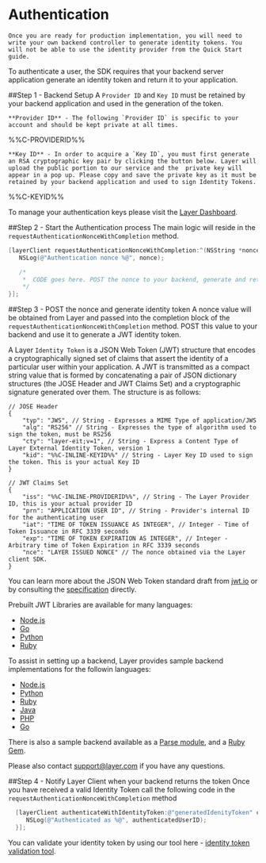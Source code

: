 # Authentication

```emphasis
Once you are ready for production implementation, you will need to write your own backend controller to generate identity tokens. You will not be able to use the identity provider from the Quick Start guide.
```

To authenticate a user, the SDK requires that your backend server application generate an identity token and return it to your application.

##Step 1 - Backend Setup
A `Provider ID` and `Key ID` must be retained by your backend application and used in the generation of the token.

```emphasis
**Provider ID** - The following `Provider ID` is specific to your account and should be kept private at all times.
```

%%C-PROVIDERID%%

```emphasis
**Key ID** - In order to acquire a `Key ID`, you must first generate an RSA cryptographic key pair by clicking the button below. Layer will upload the public portion to our service and the  private key will appear in a pop up. Please copy and save the private key as it must be retained by your backend application and used to sign Identity Tokens.
```

%%C-KEYID%%

To manage your authentication keys please visit the [Layer Dashboard](/projects).

##Step 2 - Start the Authentication process
The main logic will reside in the `requestAuthenticationNonceWithCompletion` method.

```objectivec
[layerClient requestAuthenticationNonceWithCompletion:^(NSString *nonce, NSError *error) {
   NSLog(@"Authentication nonce %@", nonce);

   /*
    *  CODE goes here. POST the nonce to your backend, generate and return a JWT identity token
    */
}];
```

##Step 3 - POST the nonce and generate identity token
A nonce value will be obtained from Layer and passed into the completion block of the `requestAuthenticationNonceWithCompletion` method. POST this value to your backend and use it to generate a JWT identity token.

A Layer `Identity Token` is a JSON Web Token (JWT) structure that encodes a cryptographically signed set of claims that assert the identity of a particular user within your application. A JWT is transmitted as a compact string value that is formed by concatenating a pair of JSON dictionary structures (the JOSE Header and JWT Claims Set) and a cryptographic signature generated over them. The structure is as follows:

```
// JOSE Header
{
    "typ": "JWS", // String - Expresses a MIME Type of application/JWS
    "alg": "RS256" // String - Expresses the type of algorithm used to sign the token, must be RS256
    "cty": "layer-eit;v=1", // String - Express a Content Type of Layer External Identity Token, version 1
    "kid": "%%C-INLINE-KEYID%%" // String - Layer Key ID used to sign the token. This is your actual Key ID
}

// JWT Claims Set
{
    "iss": "%%C-INLINE-PROVIDERID%%", // String - The Layer Provider ID, this is your actual provider ID
    "prn": "APPLICATION USER ID", // String - Provider's internal ID for the authenticating user
    "iat": "TIME OF TOKEN ISSUANCE AS INTEGER", // Integer - Time of Token Issuance in RFC 3339 seconds
    "exp": "TIME OF TOKEN EXPIRATION AS INTEGER", // Integer - Arbitrary time of Token Expiration in RFC 3339 seconds
    "nce": "LAYER ISSUED NONCE" // The nonce obtained via the Layer client SDK.
}
```

You can learn more about the JSON Web Token standard draft from [jwt.io](http://jwt.io) or by consulting the [specification](http://self-issued.info/docs/draft-ietf-oauth-json-web-token.html) directly.

Prebuilt JWT Libraries are available for many languages:

* [Node.js](https://github.com/brianloveswords/node-jws)
* [Go](https://github.com/dgrijalva/jwt-go)
* [Python](https://github.com/progrium/pyjwt/)
* [Ruby](https://github.com/progrium/ruby-jwt)

To assist in setting up a backend, Layer provides sample backend implementations for the followin languages:

* [Node.js](https://github.com/layerhq/support/blob/master/identity-services-samples/nodejs/layer.js)
* [Python](https://github.com/layerhq/support/blob/master/identity-services-samples/python/controller.py)
* [Ruby](https://github.com/layerhq/support/tree/master/identity-services-samples/ruby)
* [Java](https://github.com/layerhq/support/tree/master/identity-services-samples/java)
* [PHP](https://github.com/layerhq/support/tree/master/identity-services-samples/php)
*  [Go](https://github.com/layerhq/support/tree/master/identity-services-samples/go)

There is also a sample backend available as a [Parse module](https://github.com/layerhq/layer-parse-module), and a [Ruby Gem](https://rubygems.org/gems/layer-identity_token).

Please also contact <support@layer.com> if you have any questions.

##Step 4 - Notify Layer Client when your backend returns the token
Once you have received a valid Identity Token call the following code in the `requestAuthenticationNonceWithCompletion` method

```objectivec
  [layerClient authenticateWithIdentityToken:@"generatedIdenityToken" completion:^(NSString *authenticatedUserID, NSError *error) {
     NSLog(@"Authenticated as %@", authenticatedUserID);
  }];
```

You can validate your identity token by using our tool here - [identity token validation tool](/projects).
